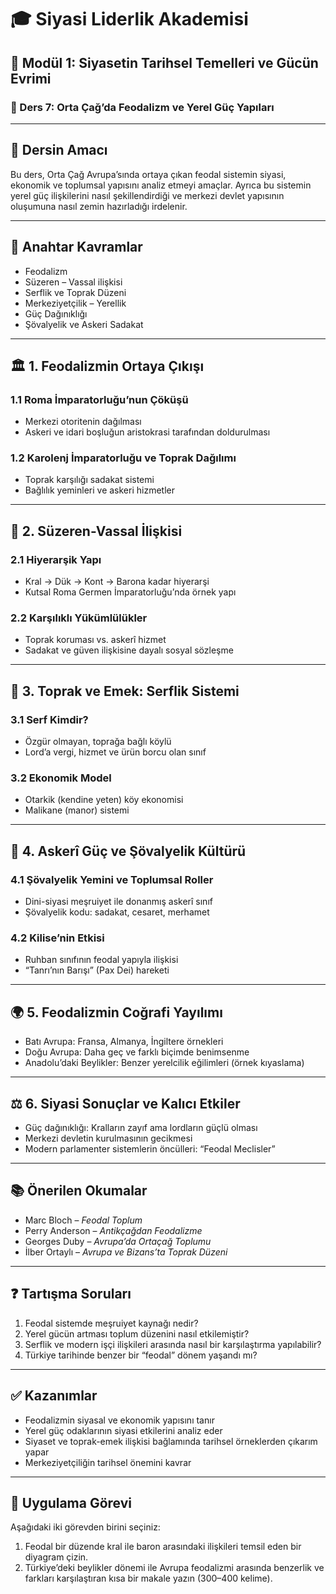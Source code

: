 # 🎓 Siyasi Liderlik Akademisi

## 📘 Modül 1: Siyasetin Tarihsel Temelleri ve Gücün Evrimi

### 🏰 Ders 7: Orta Çağ’da Feodalizm ve Yerel Güç Yapıları

---

## 🎯 Dersin Amacı

Bu ders, Orta Çağ Avrupa’sında ortaya çıkan feodal sistemin siyasi, ekonomik ve toplumsal yapısını analiz etmeyi amaçlar. Ayrıca bu sistemin yerel güç ilişkilerini nasıl şekillendirdiği ve merkezi devlet yapısının oluşumuna nasıl zemin hazırladığı irdelenir.

---

## 🧠 Anahtar Kavramlar

- Feodalizm
- Süzeren – Vassal ilişkisi
- Serflik ve Toprak Düzeni
- Merkeziyetçilik – Yerellik
- Güç Dağınıklığı
- Şövalyelik ve Askeri Sadakat

---

## 🏛 1. Feodalizmin Ortaya Çıkışı

### 1.1 Roma İmparatorluğu’nun Çöküşü

- Merkezi otoritenin dağılması
- Askeri ve idari boşluğun aristokrasi tarafından doldurulması

### 1.2 Karolenj İmparatorluğu ve Toprak Dağılımı

- Toprak karşılığı sadakat sistemi
- Bağlılık yeminleri ve askeri hizmetler

---

## 🔗 2. Süzeren-Vassal İlişkisi

### 2.1 Hiyerarşik Yapı

- Kral → Dük → Kont → Barona kadar hiyerarşi
- Kutsal Roma Germen İmparatorluğu’nda örnek yapı

### 2.2 Karşılıklı Yükümlülükler

- Toprak koruması vs. askerî hizmet
- Sadakat ve güven ilişkisine dayalı sosyal sözleşme

---

## 🌱 3. Toprak ve Emek: Serflik Sistemi

### 3.1 Serf Kimdir?

- Özgür olmayan, toprağa bağlı köylü
- Lord’a vergi, hizmet ve ürün borcu olan sınıf

### 3.2 Ekonomik Model

- Otarkik (kendine yeten) köy ekonomisi
- Malikane (manor) sistemi

---

## 🏇 4. Askerî Güç ve Şövalyelik Kültürü

### 4.1 Şövalyelik Yemini ve Toplumsal Roller

- Dini-siyasi meşruiyet ile donanmış askerî sınıf
- Şövalyelik kodu: sadakat, cesaret, merhamet

### 4.2 Kilise’nin Etkisi

- Ruhban sınıfının feodal yapıyla ilişkisi
- “Tanrı’nın Barışı” (Pax Dei) hareketi

---

## 🌍 5. Feodalizmin Coğrafi Yayılımı

- Batı Avrupa: Fransa, Almanya, İngiltere örnekleri
- Doğu Avrupa: Daha geç ve farklı biçimde benimsenme
- Anadolu’daki Beylikler: Benzer yerelcilik eğilimleri (örnek kıyaslama)

---

## ⚖️ 6. Siyasi Sonuçlar ve Kalıcı Etkiler

- Güç dağınıklığı: Kralların zayıf ama lordların güçlü olması
- Merkezi devletin kurulmasının gecikmesi
- Modern parlamenter sistemlerin öncülleri: “Feodal Meclisler”

---

## 📚 Önerilen Okumalar

- Marc Bloch – _Feodal Toplum_
- Perry Anderson – _Antikçağdan Feodalizme_
- Georges Duby – _Avrupa’da Ortaçağ Toplumu_
- İlber Ortaylı – _Avrupa ve Bizans’ta Toprak Düzeni_

---

## ❓ Tartışma Soruları

1. Feodal sistemde meşruiyet kaynağı nedir?
2. Yerel gücün artması toplum düzenini nasıl etkilemiştir?
3. Serflik ve modern işçi ilişkileri arasında nasıl bir karşılaştırma yapılabilir?
4. Türkiye tarihinde benzer bir “feodal” dönem yaşandı mı?

---

## ✅ Kazanımlar

- Feodalizmin siyasal ve ekonomik yapısını tanır
- Yerel güç odaklarının siyasi etkilerini analiz eder
- Siyaset ve toprak-emek ilişkisi bağlamında tarihsel örneklerden çıkarım yapar
- Merkeziyetçiliğin tarihsel önemini kavrar

---

## 🧪 Uygulama Görevi

Aşağıdaki iki görevden birini seçiniz:

1. Feodal bir düzende kral ile baron arasındaki ilişkileri temsil eden bir diyagram çizin.
2. Türkiye’deki beylikler dönemi ile Avrupa feodalizmi arasında benzerlik ve farkları karşılaştıran kısa bir makale yazın (300–400 kelime).
